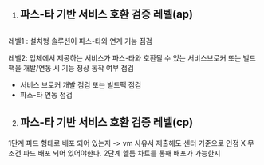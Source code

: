 1. ## 파스-타 기반 서비스 호환 검증 레벨(ap)

## 

레벨1 : 설치형 솔루션이 파스-타와 연계 기능 점검

레벨2: 업체에서 제공하는 서비스가 파스-타와 호환될 수 있는 서비스브로커 또는 빌드팩을 개발/연동 시 기능 정상 동작 여부 점검

- 서비스 브로커 개발 점검 또는 빌드팩 점검
- 파스-타 연동 점검



2. ## 파스-타 기반 서비스 호환 검증 레벨(cp)


1단계 파드 형태로 배포 되어 있는지  -> vm 사유서 제출해도 센터 기준으로 인정 X 무조건 파드 배포 되어 있어야한다.
2단계 헬름 차트를 통해 배포가 가능한지